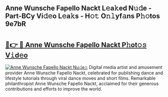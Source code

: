 ## Anne Wunsche Fapello Nackt L𝚎a𝚔ed N𝚞𝚍e - Part-BCy Vi𝚍𝚎o L𝚎a𝚔s - H𝚘𝚝 O𝚗𝚕yf𝚊ns P𝚑𝚘tos 9e7bR

# <h2><a href="http://kf30t4.oniu.top/?m=Anne+Wunsche+Fapello+Nackt">🔗👉 🔴 Anne Wunsche Fapello Nackt P𝚑ot𝚘𝚜 V𝚒d𝚎o</a></h2>

[![Anne Wunsche Fapello Nackt Nu𝚍e𝚜](https://i.imgur.com/0qMVB7G.gif)](http://kf30t4.oniu.top/?m=Anne+Wunsche+Fapello+Nackt)
Digital media artist and amusement provider Anne Wunsche Fapello Nackt, celebrated for publishing dance and lifestyle tutorials through viral dance moves and short films. Remarkable philanthropist Anne Wunsche Fapello Nackt, acclaimed for their generous contributions and efforts to improve the world.  
